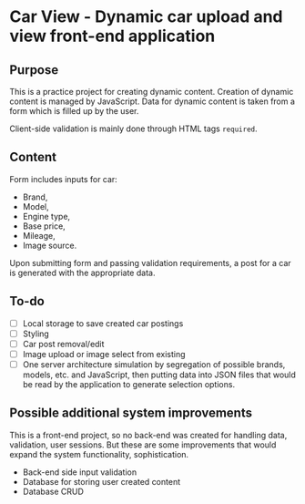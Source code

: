 # Car View - Dynamic car upload and view front-end application

## Purpose 

This is a practice project for creating dynamic content. Creation of dynamic content is managed by JavaScript. Data for dynamic content is taken from a form which is filled up by the user.

Client-side validation is mainly done through HTML tags `required`. 

## Content

Form includes inputs for car:
- Brand,
- Model,
- Engine type,
- Base price,
- Mileage,
- Image source.

Upon submitting form and passing validation requirements, a post for a car is generated with the appropriate data.

## To-do

- [ ] Local storage to save created car postings
- [ ] Styling
- [ ] Car post removal/edit
- [ ] Image upload or image select from existing
- [ ] One server architecture simulation by segregation of possible brands, models, etc. and JavaScript, then putting data into JSON files that would be read by the application to generate selection options. 

## Possible additional system improvements

This is a front-end project, so no back-end was created for handling data, validation, user sessions. But these are some improvements that would expand the system functionality, sophistication.

- Back-end side input validation 
- Database for storing user created content
- Database CRUD